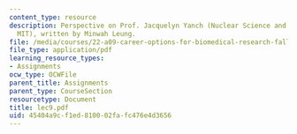 ```yaml
---
content_type: resource
description: Perspective on Prof. Jacquelyn Yanch (Nuclear Science and Engineering,
  MIT), written by Minwah Leung.
file: /media/courses/22-a09-career-options-for-biomedical-research-fall-2006/45404a9cf1ed810002fafc476e4d3656_lec9.pdf
file_type: application/pdf
learning_resource_types:
- Assignments
ocw_type: OCWFile
parent_title: Assignments
parent_type: CourseSection
resourcetype: Document
title: lec9.pdf
uid: 45404a9c-f1ed-8100-02fa-fc476e4d3656
---
```

